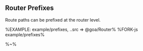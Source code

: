 ## Router Prefixes

Route paths can be prefixed at the router level.

%EXAMPLE: example/prefixes, ..src => @goa/Router%
%FORK-js example/prefixes%

%~%